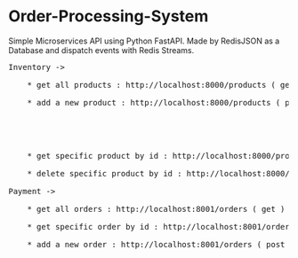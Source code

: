 # Order-Processing-System
Simple Microservices API using Python FastAPI. Made by RedisJSON as a Database and dispatch events with Redis Streams.

<pre>
Inventory ->
  
    * get all products : http://localhost:8000/products ( get )
  
    * add a new product : http://localhost:8000/products ( post ) {
                                                                    "name" : "product_name",
                                                                    "price" : 20,
                                                                    "quantity" : 100
                                                                }
  
    * get specific product by id : http://localhost:8000/products/{id} ( get )

    * delete specific product by id : http://localhost:8000/products/{id} ( delete )

Payment ->
  
    * get all orders : http://localhost:8001/orders ( get )

    * get specific order by id : http://localhost:8001/orders/{id} ( get )

    * add a new order : http://localhost:8001/orders ( post ) {
                                                                "id" : "product_id",
                                                                "quantity" : 3
                                                            }

  
</pre>
 
  
